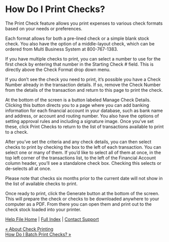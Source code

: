  How Do I Print Checks?
==========

The Print Check feature allows you print expenses to various check formats based on your needs or preferences.

Each format allows for both a pre-lined check or a simple blank stock check. You also have the option of a middle-layout check, which can be ordered from Multi Business System at 800-767-1383.

If you have multiple checks to print, you can select a number to use for the first check by entering that number in the Starting Check # field. This is directly above the Check Format drop down menu.

If you don’t see the check you need to print, it’s possible you have a Check Number already in the transaction details. If so, remove the Check Number from the details of the transaction and return to this page to print the check.

At the bottom of the screen is a button labeled Manage Check Details. Clicking this button directs you to a page where you can add banking information for each financial account in your database, such as bank name and address, or account and routing number. You also have the options of setting approval rules and including a signature image. Once you’ve set these, click Print Checks to return to the list of transactions available to print to a check.

After you’ve set the criteria and any check details, you can then select checks to print by checking the box to the left of each transaction. You can select one or many of them. If you’d like to select all of them at once, in the top left corner of the transactions list, to the left of the Financial Account column header, you’ll see a standalone check box. Checking this selects or de-selects all at once.

Please note that checks six months prior to the current date will not show in the list of available checks to print.

Once ready to print, click the Generate button at the bottom of the screen. This will prepare the check or checks to be downloaded anywhere to your computer as a PDF. From there you can open them and print out to the check stock loaded into your printer.

[Help File Home](/help/) | [Full Index](/Help-File-Directory/) | [Contact Support](mailto:support@ISPolitical.com)

[« About Check Printing](/About-Check-Printing)  
[How Do I Batch Print Checks? »](/Batch-Check-Printing)